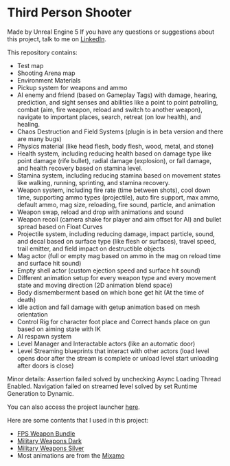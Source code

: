 # Third Person Shooter

Made by Unreal Engine 5
If you have any questions or suggestions about this project, talk to me on [LinkedIn](https://www.linkedin.com/in/danialkamali/).

This repository contains:
- Test map
- Shooting Arena map
- Environment Materials
- Pickup system for weapons and ammo
- AI enemy and friend (based on Gameplay Tags) with damage, hearing, prediction, and sight senses and abilities like a point to point patrolling, combat (aim, fire weapon, reload and switch to another weapon), navigate to important places, search, retreat (on low health), and healing.
- Chaos Destruction and Field Systems (plugin is in beta version and there are many bugs)
- Physics material (like head flesh, body flesh, wood, metal, and stone)
- Health system, including reducing health based on damage type like point damage (rife bullet), radial damage (explosion), or fall damage, and health recovery based on stamina level.
- Stamina system, including reducing stamina based on movement states like walking, running, sprinting, and stamina recovery.
- Weapon system, including fire rate (time between shots), cool down time, supporting ammo types (projectile), auto fire support, max ammo, default ammo, mag size, reloading, fire sound, particle, and animation
- Weapon swap, reload and drop with animations and sound
- Weapon recoil (camera shake for player and aim offset for AI) and bullet spread based on Float Curves
- Projectile system, including reducing damage, impact particle, sound, and decal based on surface type (like flesh or surfaces), travel speed, trail emitter, and field impact on destructible objects
- Mag actor (full or empty mag based on ammo in the mag on reload time and surface hit sound) 
- Empty shell actor (custom ejection speed and surface hit sound)
- Different animation setup for every weapon type and every movement state and moving direction (2D animation blend space)
- Body dismemberment based on which bone get hit (At the time of death)
- Idle action and fall damage with getup animation based on mesh orientation
- Control Rig for character foot place and Correct hands place on gun based on aiming state with IK
- AI respawn system
- Level Manager and Interactable actors (like an automatic door)
- Level Streaming blueprints that interact with other actors (load level opens door after the stream is complete or unload level start unloading after doors is close)

Minor details:
Assertion failed solved by unchecking Async Loading Thread Enabled.
Navigation failed on streamed level solved by set Runtime Generation to Dynamic.

You can also access the project launcher [here](https://mega.nz/folder/ePBzRAiR#9p42rAnO-mbLILq2aViTpg).

Here are some contents that I used in this project:
- [FPS Weapon Bundle](https://www.unrealengine.com/marketplace/en-US/product/fps-weapon-bundle)
- [Military Weapons Dark](https://www.unrealengine.com/marketplace/en-US/product/military-weapons-dark)
- [Military Weapons Silver](https://www.unrealengine.com/marketplace/en-US/product/military-weapons-silver)
- Most animations are from the [Mixamo](https://www.mixamo.com/)
